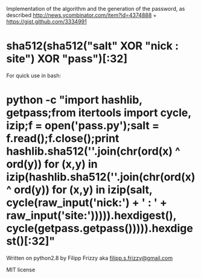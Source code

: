 Implementation of the algorithm and the generation of the password, as described http://news.ycombinator.com/item?id=4374888 + https://gist.github.com/3334991

# sha512(sha512("salt" XOR "nick : site") XOR "pass")[:32]

For quick use in bash:
# python -c "import hashlib, getpass;from itertools import cycle, izip;f = open('pass.py');salt = f.read();f.close();print hashlib.sha512(''.join(chr(ord(x) ^ ord(y)) for (x,y) in izip(hashlib.sha512(''.join(chr(ord(x) ^ ord(y)) for (x,y) in izip(salt, cycle(raw_input('nick:') + ' : ' + raw_input('site:'))))).hexdigest(), cycle(getpass.getpass())))).hexdigest()[:32]"

Written on python2.8 by Filipp Frizzy aka filipp.s.frizzy@gmail.com

MIT license
